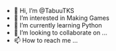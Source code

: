 - 👋 Hi, I’m @TabuuTKS
- 👀 I’m interested in Making Games
- 🌱 I’m currently learning Python
- 💞️ I’m looking to collaborate on ...
- 📫 How to reach me ...

<!---
TabuuTKS/TabuuTKS is a ✨ special ✨ repository because its `README.md` (this file) appears on your GitHub profile.
You can click the Preview link to take a look at your changes.
--->
